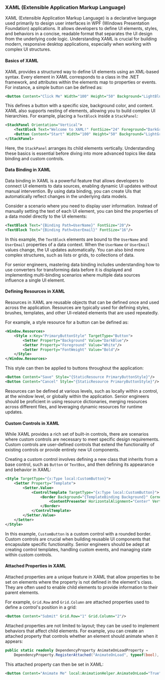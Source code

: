 ### XAML (Extensible Application Markup Language)

XAML (Extensible Application Markup Language) is a declarative language used primarily to design user interfaces in WPF (Windows Presentation Foundation) applications. It allows developers to define UI elements, styles, and behaviors in a concise, readable format that separates the UI design from the underlying code logic. Understanding XAML is crucial for building modern, responsive desktop applications, especially when working with complex UI structures.

#### Basics of XAML

XAML provides a structured way to define UI elements using an XML-based syntax. Every element in XAML corresponds to a class in the .NET framework, and attributes within the elements map to properties or events. For instance, a simple button can be defined as:

```xml
<Button Content="Click Me" Width="100" Height="50" Background="LightBlue" />
```

This defines a button with a specific size, background color, and content. XAML also supports nesting of elements, allowing you to build complex UI hierarchies. For example, placing a `TextBlock` inside a `StackPanel`:

```xml
<StackPanel Orientation="Vertical">
    <TextBlock Text="Welcome to XAML!" FontSize="24" Foreground="DarkGreen"/>
    <Button Content="Start" Width="100" Height="50" Background="LightGreen"/>
</StackPanel>
```

Here, the `StackPanel` arranges its child elements vertically. Understanding these basics is essential before diving into more advanced topics like data binding and custom controls.

#### Data Binding in XAML

Data binding in XAML is a powerful feature that allows developers to connect UI elements to data sources, enabling dynamic UI updates without manual intervention. By using data binding, you can create UIs that automatically reflect changes in the underlying data models.

Consider a scenario where you need to display user information. Instead of manually setting the text of each UI element, you can bind the properties of a data model directly to the UI elements:

```xml
<TextBlock Text="{Binding Path=UserName}" FontSize="20"/>
<TextBlock Text="{Binding Path=UserEmail}" FontSize="16"/>
```

In this example, the `TextBlock` elements are bound to the `UserName` and `UserEmail` properties of a data context. When the `UserName` or `UserEmail` values change, the UI updates automatically. You can also bind more complex structures, such as lists or grids, to collections of data.

For senior engineers, mastering data binding includes understanding how to use converters for transforming data before it is displayed and implementing multi-binding scenarios where multiple data sources influence a single UI element.

#### Defining Resources in XAML

Resources in XAML are reusable objects that can be defined once and used across the application. Resources are typically used for defining styles, brushes, templates, and other UI-related elements that are used repeatedly.

For example, a style resource for a button can be defined as:

```xml
<Window.Resources>
    <Style x:Key="PrimaryButtonStyle" TargetType="Button">
        <Setter Property="Background" Value="DarkBlue"/>
        <Setter Property="Foreground" Value="White"/>
        <Setter Property="FontWeight" Value="Bold"/>
    </Style>
</Window.Resources>
```

This style can then be applied to buttons throughout the application:

```xml
<Button Content="Save" Style="{StaticResource PrimaryButtonStyle}"/>
<Button Content="Cancel" Style="{StaticResource PrimaryButtonStyle}"/>
```

Resources can be defined at various levels, such as locally within a control, at the window level, or globally within the application. Senior engineers should be proficient in using resource dictionaries, merging resources across different files, and leveraging dynamic resources for runtime updates.

#### Custom Controls in XAML

While XAML provides a rich set of built-in controls, there are scenarios where custom controls are necessary to meet specific design requirements. Custom controls are user-defined controls that extend the functionality of existing controls or provide entirely new UI components.

Creating a custom control involves defining a new class that inherits from a base control, such as `Button` or `TextBox`, and then defining its appearance and behavior in XAML:

```xml
<Style TargetType="{x:Type local:CustomButton}">
    <Setter Property="Template">
        <Setter.Value>
            <ControlTemplate TargetType="{x:Type local:CustomButton}">
                <Border Background="{TemplateBinding Background}" CornerRadius="5">
                    <ContentPresenter HorizontalAlignment="Center" VerticalAlignment="Center"/>
                </Border>
            </ControlTemplate>
        </Setter.Value>
    </Setter>
</Style>
```

In this example, `CustomButton` is a custom control with a rounded border. Custom controls are crucial when building reusable UI components that encapsulate specific functionality. Senior engineers should be adept at creating control templates, handling custom events, and managing state within custom controls.

#### Attached Properties in XAML

Attached properties are a unique feature in XAML that allow properties to be set on elements where the property is not defined in the element's class. They are often used to enable child elements to provide information to their parent elements.

For example, `Grid.Row` and `Grid.Column` are attached properties used to define a control's position in a grid:

```xml
<Button Content="Submit" Grid.Row="1" Grid.Column="2"/>
```

Attached properties are not limited to layout; they can be used to implement behaviors that affect child elements. For example, you can create an attached property that controls whether an element should animate when it appears:

```csharp
public static readonly DependencyProperty AnimateOnLoadProperty =
    DependencyProperty.RegisterAttached("AnimateOnLoad", typeof(bool), typeof(AnimationHelper), new PropertyMetadata(false));
```

This attached property can then be set in XAML:

```xml
<Button Content="Animate Me" local:AnimationHelper.AnimateOnLoad="True"/>
```
